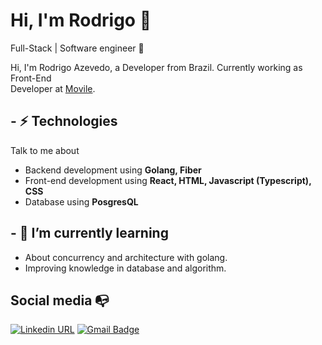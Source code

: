 
# Hi, I'm Rodrigo :wave:

Full-Stack | Software engineer :robot:

Hi, I'm Rodrigo Azevedo, a Developer from Brazil. Currently working as Front-End <br/>Developer at [Movile](https://movilepay.zendesk.com/hc/pt-br).

## - ⚡ Technologies

Talk to me about

- Backend development using **Golang, Fiber**
- Front-end development using **React, HTML, Javascript (Typescript), CSS**
- Database using **PosgresQL**

## - 🌱 I’m currently learning

- About concurrency and architecture with golang.
- Improving knowledge in database and algorithm.

## Social media :mailbox_with_no_mail:

[![Linkedin URL](https://img.shields.io/twitter/url?color=%230072b1&label=connect&logo=linkedin&logoColor=%230072b1&style=flat-square&url=https%3A%2F%2Fwww.linkedin.com%2Fin%2Fosergioneto%2F)](https://www.linkedin.com/in/rodrigo-azevedo-30885a164/)
[![Gmail Badge](https://img.shields.io/twitter/url?color=red&label=mail&logo=gmail&logoColor=red&style=flat-square&url=https%3A%2F%2Fwww.reddit.com%2Fuser%2Fosergioneto)](mailto:rodrigozcma@gmail.com)
<!--
**rodrigoazv/rodrigoazv** is a ✨ _special_ ✨ repository because its `README.md` (this file) appears on your GitHub profile.

Here are some ideas to get you started:

- 🔭 I’m currently working on ...
- 🌱 I’m currently learning ...
- 👯 I’m looking to collaborate on ...
- 🤔 I’m looking for help with ...
- 💬 Ask me about ...
- 📫 How to reach me: ...
- 😄 Pronouns: ...
- ⚡ Fun fact: ...
-->
